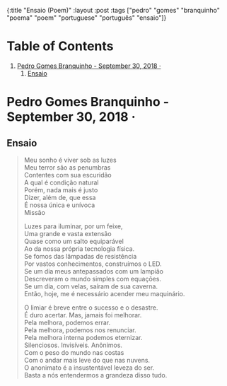 {:title "Ensaio (Poem)"
 :layout :post
 :tags  ["pedro" "gomes" "branquinho" "poema" "poem" "portuguese" "português" "ensaio"]}

# Table of Contents

1.  [Pedro Gomes Branquinho - September 30, 2018  ·](#orge257583)
    1.  [Ensaio](#orga73c76d)


<a id="orge257583"></a>

# Pedro Gomes Branquinho - September 30, 2018  ·


<a id="orga73c76d"></a>

## Ensaio

> Meu sonho é viver sob as luzes  
> Meu terror são as penumbras  
> Contentes com sua escuridão  
> A qual é condição natural  
> Porém, nada mais é justo  
> Dizer, além de, que essa  
> É nossa única e unívoca  
> Missão  
>   
> Luzes para iluminar, por um feixe,  
> Uma grande e vasta extensão  
> Quase como um salto equiparável  
> Ao da nossa própria tecnologia física.  
> Se fomos das lâmpadas de resistência  
> Por vastos conhecimentos, construímos o LED.  
> Se um dia meus antepassados com um lampião  
> Descreveram o mundo simples com equações.  
> Se um dia, com velas, saíram de sua caverna.  
> Então, hoje, me é necessário acender meu maquinário.  
>   
> O limiar é breve entre o sucesso e o desastre.  
> É duro acertar. Mas, jamais foi melhorar.  
> Pela melhora, podemos errar.  
> Pela melhora, podemos nos renunciar.  
> Pela melhora interna podemos eternizar.  
> Silenciosos. Invisíveis. Anônimos.  
> Com o peso do mundo nas costas  
> Com o andar mais leve do que nas nuvens.  
> O anonimato é a insustentável leveza do ser.  
> Basta a nós entendermos a grandeza disso tudo.  

